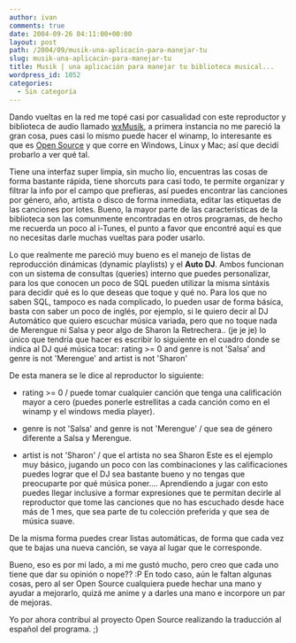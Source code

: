 ```yaml
---
author: ivan
comments: true
date: 2004-09-26 04:11:00+00:00
layout: post
path: /2004/09/musik-una-aplicacin-para-manejar-tu
slug: musik-una-aplicacin-para-manejar-tu
title: Musik | una aplicación para manejar tu biblioteca musical...
wordpress_id: 1052
categories:
  - Sin categoría
---
```


Dando vueltas en la red me topé casi por casualidad con este reproductor y biblioteca de audio llamado [wxMusik](https://musik.berlios.de/), a primera instancia no me pareció la gran cosa, pues casi lo mismo puede hacer el winamp, lo interesante es que es [Open Source](https://www.opensource.org/) y que corre en Windows, Linux y Mac; así que decidí probarlo a ver qué tal.

Tiene una interfaz super limpia, sin mucho lío, encuentras las cosas de forma bastante rápida, tiene shorcuts para casi todo, te permite organizar y filtrar la info por el campo que prefieras, así puedes encontrar las canciones por género, año, artista o disco de forma inmediata, editar las etiquetas de las canciones por lotes. Bueno, la mayor parte de las características de la biblioteca son las comunmente encontradas en otros programas, de hecho me recuerda un poco al i-Tunes, el punto a favor que encontré aquí es que no necesitas darle muchas vueltas para poder usarlo.

Lo que realmente me pareció muy bueno es el manejo de listas de reproducción dinámicas (dynamic playlists) y el **Auto DJ**. Ambos funcionan con un sistema de consultas (queries) interno que puedes personalizar, para los que conocen un poco de SQL pueden utilizar la misma sintáxis para decidir qué es lo que deseas que toque y qué no. Para los que no saben SQL, tampoco es nada complicado, lo pueden usar de forma básica, basta con saber un poco de inglés, por ejemplo, si le quiero decir al DJ Automático que quiero escuchar música variada, pero que no toque nada de Merengue ni Salsa y peor algo de Sharon la Retrechera.. (je je je) lo único que tendría que hacer es escribir lo siguiente en el cuadro donde se indica al DJ qué música tocar:
rating >= 0 and genre is not 'Salsa' and genre is not 'Merengue' and artist is not 'Sharon'

De esta manera se le dice al reproductor lo siguiente:

- rating >= 0 / puede tomar cualquier canción que tenga una calificación mayor a cero (puedes ponerle estrellitas a cada canción como en el winamp y el windows media player).

- genre is not 'Salsa' and genre is not 'Merengue' / que sea de género diferente a Salsa y Merengue.

- artist is not 'Sharon' / que el artista no sea Sharon
  Este es el ejemplo muy básico, jugando un poco con las combinaciones y las calificaciones puedes lograr que el DJ sea bastante bueno y no tengas que preocuparte por qué música poner.... Aprendiendo a jugar con esto puedes llegar inclusive a formar expresiones que te permitan decirle al reproductor que tome las canciones que no has escuchado desde hace más de 1 mes, que sea parte de tu colección preferida y que sea de música suave.

De la misma forma puedes crear listas automáticas, de forma que cada vez que te bajas una nueva canción, se vaya al lugar que le corresponde.

Bueno, eso es por mi lado, a mi me gustó mucho, pero creo que cada uno tiene que dar su opinión o nope?? :P En todo caso, aún le faltan algunas cosas, pero al ser Open Source cualquiera puede hechar una mano y ayudar a mejorarlo, quizá me anime y a darles una mano e incorpore un par de mejoras.

Yo por ahora contribuí al proyecto Open Source realizando la traducción al español del programa. ;)
